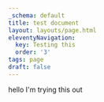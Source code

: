 ```yaml
---
_schema: default
title: test document
layout: layouts/page.html
eleventyNavigation:
  key: Testing this
  order: '3'
tags: page
draft: false
---
```

hello I'm trying this out